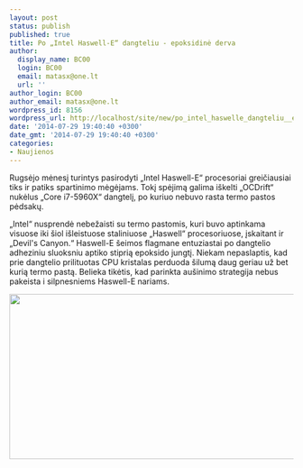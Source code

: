 ```yaml
---
layout: post
status: publish
published: true
title: Po „Intel Haswell-E“ dangteliu - epoksidinė derva
author:
  display_name: BC00
  login: BC00
  email: matasx@one.lt
  url: ''
author_login: BC00
author_email: matasx@one.lt
wordpress_id: 8156
wordpress_url: http://localhost/site/new/po_intel_haswelle_dangteliu__epoksidine_derva/
date: '2014-07-29 19:40:40 +0300'
date_gmt: '2014-07-29 19:40:40 +0300'
categories:
- Naujienos
---
```

<p>
	Rugsėjo mėnesį turintys pasirodyti &bdquo;Intel Haswell-E&ldquo; procesoriai greičiausiai tiks ir patiks spartinimo mėgėjams. Tokį spėjimą galima i&scaron;kelti &bdquo;OCDrift&ldquo; nukėlus &bdquo;Core i7-5960X&ldquo; dangtelį, po kuriuo nebuvo rasta termo pastos pėdsakų.</p>
<p>
	&bdquo;Intel&ldquo; nusprendė nebežaisti su termo pastomis, kuri buvo aptinkama visuose iki &scaron;iol i&scaron;leistuose staliniuose &bdquo;Haswell&ldquo; procesoriuose, įskaitant ir &bdquo;Devil&#39;s Canyon.&ldquo; Haswell-E &scaron;eimos flagmane entuziastai po dangtelio adheziniu sluoksniu aptiko stiprią epoksido jungtį. Niekam nepaslaptis, kad prie dangtelio prilituotas CPU kristalas perduoda &scaron;ilumą daug geriau už bet kurią termo pastą. Belieka tikėtis, kad parinkta au&scaron;inimo strategija nebus pakeista i silpnesniems Haswell-E nariams.</p>
<p>
	<img alt="" src="http://technews.lt/userfiles/5960x-delidded-ocdrift.jpg" style="width: 520px; height: 293px;" /></p>
